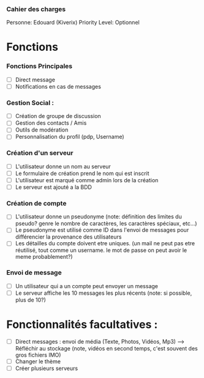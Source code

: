 ### Cahier des charges

Personne: Edouard (Kiverix) 
Priority Level: Optionnel

# Fonctions
### Fonctions Principales

- [ ] Direct message 
- [ ] Notifications en cas de messages

### Gestion Social :

- [ ] Création de groupe de discussion
- [ ] Gestion des contacts / Amis
- [ ] Outils de modération
- [ ] Personnalisation du profil (pdp, Username)

### Création d'un serveur

- [ ]  L'utilisateur donne un nom au serveur
- [ ]  Le formulaire de création prend le nom qui est inscrit
- [ ]  L'utilisateur est marqué comme admin lors de la création
- [ ]  Le serveur est ajouté a la BDD

### Création de compte

- [ ]  L'utilisateur donne un pseudonyme (note: définition des limites du pseudo? genre le nombre de caractères, les caractères spéciaux, etc...)
- [ ]  Le pseudonyme est utilisé comme ID dans l'envoi de messages pour différencier la provenance des utilisateurs
- [ ]  Les détailles du compte doivent etre uniques. (un mail ne peut pas etre réutilisé, tout comme un username. le mot de passe on peut avoir le meme probablement?)

### Envoi de message

- [ ] Un utilisateur qui a un compte peut envoyer un message
- [ ] Le serveur affiche les 10 messages les plus récents (note: si possible, plus de 10?)

# Fonctionnalités facultatives :

- [ ] Direct messages : envoi de média (Texte, Photos, Vidéos, Mp3) --> Réfléchir au stockage (note, vidéos en second temps, c'est souvent des gros fichiers IMO)
- [ ] Changer le thème
- [ ] Créer plusieurs serveurs